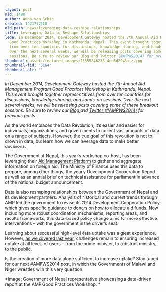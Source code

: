 ```yaml
---
layout: post
nid: 1498
author: Anna van Schie
created: 1421772610
old_path: news/leveraging-data-reshape-relationships
title: Leveraging Data to Reshape Relationships
lede: In December 2014, Development Gateway hosted the 7th Annual Aid Management Program
  Good Practices Workshop in Kathmandu, Nepal. This event brought together representatives
  from over ten countries for discussions, knowledge sharing, and hands-on sessions.
  Over the next several weeks, we will be releasing posts covering some of these breakout
  sessions. Be sure to review our Blog and Twitter (#AMPWS2014) for previous posts.
thumbnail: assets/featured-images/15855846238_4ce5d2948a_z.jpg
thumbnail-fid: "6164"
thumbnail-alt: ""
---
```


*In December 2014, Development Gateway hosted the 7th Annual Aid Management Program Good Practices Workshop in Kathmandu, Nepal. This event brought together representatives from over ten countries for discussions, knowledge sharing, and hands-on sessions. Over the next several weeks, we will be releasing posts covering some of these breakout sessions. Be sure to review our [Blog ](/news/archive)and [Twitter (#AMPWS2014)](https://twitter.com/search?q=%23AMPWS2014) for previous posts.*

As the world embraces the Data Revolution, it’s easier and easier for individuals, organizations, and governments to collect vast amounts of data on a range of subjects. However, the true goal of this revolution is not to drown in data, but learn how we can leverage data to make better decisions.

The Government of Nepal, this year’s workshop co-host, has been leveraging their [Aid Management Platform](http://202.45.144.222/portal/) to gather and aggregate information on foreign aid. The Ministry of Finance uses this data to prepare, among other things, the yearly Development Cooperation Report, as well as an annual brief on technical assistance for parliament in advance of the national budget announcement.

Data is also reshaping relationships between the Government of Nepal and its development partners. Analysis of historical and current trends through AMP led the government to revise its 2014 Development Cooperation Policy, which gives specific guidance to donors on how to allocate aid funds. Now including more robust coordination mechanisms, reporting areas, and results frameworks, this data-based policy change aims for more effective interventions – with the government in the driver’s seat.

Learning about successful high-level data uptake was a great experience. However, [as we covered last year](/news/demand-side-data-revolution-lessons-government-nepal), challenges remain to ensuring increased uptake at all levels of users – from the prime minister, to a district ministry, to the public.

Is the creation of more data alone sufficient to increase uptake? Stay tuned for our next #AMPWS2014 post, in which the Governments of Malawi and Niger wrestles with this very question.


*Image: Government of Nepal representative showcasing a data-driven report at the AMP Good Practices Workshop. *
